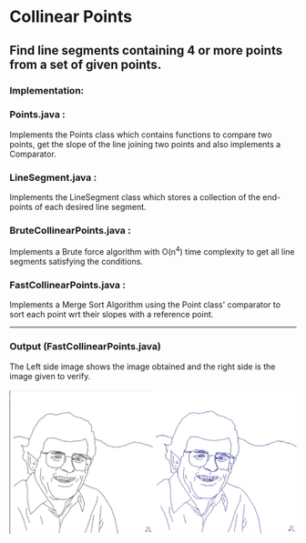 # Collinear Points

## Find line segments containing 4 or more points from a set of given points.

### Implementation:

<h3>Points.java :</h3> Implements the Points class which contains functions to compare two points, get the slope of the line joining two points and also implements a Comparator.
<h3>LineSegment.java :</h3> Implements the LineSegment class which stores a collection of the end-points of each desired line segment.
<h3>BruteCollinearPoints.java :</h3> Implements a Brute force algorithm with O(n<sup>4</sup>) time complexity to get all line segments satisfying the conditions.
<h3>FastCollinearPoints.java :</h3> Implements a Merge Sort Algorithm using the Point class' comparator to sort each point wrt their slopes with a reference point.
<hr>

### Output (FastCollinearPoints.java) 

The Left side image shows the image obtained and the right side is the image given to verify.
<br><br>
<img src='RS_join.jpg'>
